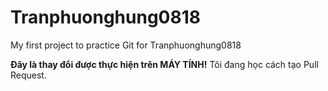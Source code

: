 # Tranphuonghung0818
My first project to practice Git for Tranphuonghung0818



**Đây là thay đổi được thực hiện trên MÁY TÍNH!**
Tôi đang học cách tạo Pull Request.